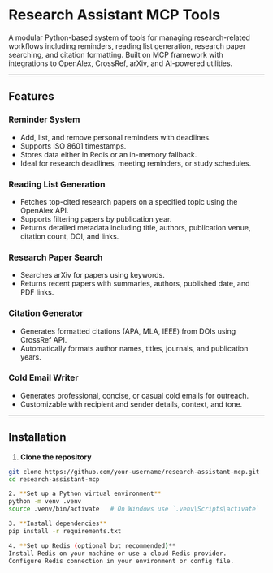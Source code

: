 # Research Assistant MCP Tools

A modular Python-based system of tools for managing research-related workflows including reminders, reading list generation, research paper searching, and citation formatting. Built on MCP framework with integrations to OpenAlex, CrossRef, arXiv, and AI-powered utilities.

---

## Features

### Reminder System
- Add, list, and remove personal reminders with deadlines.
- Supports ISO 8601 timestamps.
- Stores data either in Redis or an in-memory fallback.
- Ideal for research deadlines, meeting reminders, or study schedules.

### Reading List Generation
- Fetches top-cited research papers on a specified topic using the OpenAlex API.
- Supports filtering papers by publication year.
- Returns detailed metadata including title, authors, publication venue, citation count, DOI, and links.

### Research Paper Search
- Searches arXiv for papers using keywords.
- Returns recent papers with summaries, authors, published date, and PDF links.

### Citation Generator
- Generates formatted citations (APA, MLA, IEEE) from DOIs using CrossRef API.
- Automatically formats author names, titles, journals, and publication years.

### Cold Email Writer
- Generates professional, concise, or casual cold emails for outreach.
- Customizable with recipient and sender details, context, and tone.

---

## Installation

1. **Clone the repository**

```bash
git clone https://github.com/your-username/research-assistant-mcp.git
cd research-assistant-mcp

2. **Set up a Python virtual environment**
python -m venv .venv
source .venv/bin/activate   # On Windows use `.venv\Scripts\activate`

3. **Install dependencies**
pip install -r requirements.txt

4. **Set up Redis (optional but recommended)**
Install Redis on your machine or use a cloud Redis provider.
Configure Redis connection in your environment or config file.
